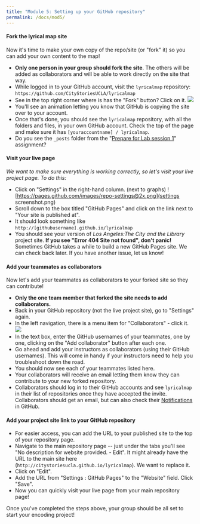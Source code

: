 ```yaml
---
title: "Module 5: Setting up your GitHub repository"
permalink: /docs/mod5/
---
```


#### Fork the lyrical map site
Now it's time to make your own copy of the repo/site (or "fork" it) so you can add your own content to the map!
* **Only one person in your group should fork the site**. The others will be added as collaborators and will be able to work directly on the site that way.
* While logged in to your GitHub account, visit the `lyricalmap` repository: `https://github.com/CityStoriesUCLA/lyricalmap`
* See in the top right corner where is has the "Fork" button? Click on it. ![](https://www.linode.com/docs/assets/github-fork.png)
* You'll see an animation letting you know that GitHub is copying the site over to your account.
* Once that's done, you should see the `lyricalmap` repository, with all the folders and files, in your own GitHub account. Check the top of the page and make sure it has `[youraccountname] / lyricalmap`.
* Do you see the `_posts` folder from the "[Prepare for Lab session 1](../mod4/)" assignment?

#### Visit your live page
_We want to make sure everything is working correctly, so let's visit your live project page. To do this:_
* Click on "Settings" in the right-hand column. (next to graphs)
![https://pages.github.com/images/repo-settings@2x.png](settings screenshot.png)
* Scroll down to the box titled "GitHub Pages" and click on the link next to "Your site is published at".
* It should look something like `http://[githubusername].github.io/lyricalmap`
* You should see your version of _Los Angeles:The City and the Library_ project site. **If you see "Error 404 Site not found", don't panic!** Sometimes GitHub takes a while to build a new GitHub Pages site. We can check back later. If you have another issue, let us know!

#### Add your teammates as collaborators
Now let's add your teammates as collaborators to your forked site so they can contribute!
* **Only the one team member that forked the site needs to add collaborators.**
* Back in your GitHub repository (not the live project site), go to "Settings" again.
* In the left navigation, there is a menu item for "Collaborators" - click it. ![](https://help.github.com/assets/images/help/repository/repo-settings-collaborators.png)
* In the text box, enter the GitHub usernames of your teammates, one by one, clicking on the "Add collaborator" button after each one.
* Go ahead and add your instructors as collaborators (using their GitHub usernames). This will come in handy if your instructors need to help you troubleshoot down the road.
* You should now see each of your teammates listed here.
* Your collaborators will receive an email letting them know they can contribute to your new forked repository.
* Collaborators should log in to their GitHub accounts and see `lyricalmap` in their list of repositories once they have accepted the invite. Collaborators should get an email, but can also check their [Notifications](https://github.com/notifications) in GitHub.

#### Add your project site link to your GitHub repository
* For easier access, you can add the URL to your published site to the top of your repository page.
* Navigate to the main repository page -- just under the tabs you'll see "No description for website provided. - Edit". It might already have the URL to the main site here (`http://citystoriesucla.github.io/lyricalmap`). We want to replace it.
* Click on "Edit".
* Add the URL from "Settings : GitHub Pages" to the "Website" field. Click "Save".
* Now you can quickly visit your live page from your main repository page!

Once you've completed the steps above, your group should be all set to start your encoding project!

